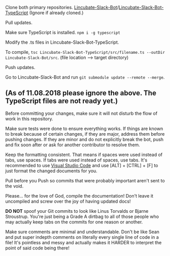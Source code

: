 Clone both primary repositories. [Lincubate-Slack-Bot](https://github.com/SalmonSeasoning/Lincubate-Slack-Bot)/[Lincubate-Slack-Bot-TypeScript](https://github.com/SalmonSeasoning/Lincubate-Slack-Bot-TypeScript) (Ignore if already cloned.)

Pull updates.

Make sure TypeScript is installed. `npm i -g typescript`

Modify the .ts files in Lincubate-Slack-Bot-TypeScript.

To compile, `tsc Lincubate-Slack-Bot-TypeScript/src/filename.ts --outDir Lincubate-Slack-Bot/src`. (file location --> target directory)

Push updates.

Go to Lincubate-Slack-Bot and run `git submodule update --remote --merge`.

## (As of 11.08.2018 please ignore the above. The TypeScript files are not ready yet.)

Before committing your changes, make sure it will not disturb the flow of work in this repository.

Make sure tests were done to ensure everything works. If things are known to break because of certain changes,
if they are major, address them before pushing changes. If they are minor and do not explicitly break the bot,
push and fix soon after or ask for another contributor to resolve them.

Keep the formatting consistent. That means if spaces were used instead of tabs, use spaces. If tabs were used
instead of spaces, use tabs. It's recommended to use [Visual Studio Code](https://code.visualstudio.com) and
use [ALT] + [CTRL] + [F] to just format the changed documents for you.

Pull before you Push so commits that were probably important aren't sent to the void.

Please... for the love of God, compile the documentation! Don't leave it uncompiled and screw over the joy of
having updated docs!

**DO NOT** spoof your Git commits to look like Linus Torvalds or Bjarne Stroustrup. You're just being a Grade
A dirtbag to all of those people who may actually keep tabs on the commits for one reason or another.

Make sure comments are minimal and understandable. Don't be like Sean and put super indepth comments on literally
every single line of code in a file! It's pointless and messy and actually makes it HARDER to interpret the point
of said code being there!
